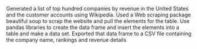 Generated a list of top hundred companies by revenue in the United States and the customer accounts using Wikipedia. Used a Web scraping package beautiful soup to scrap the website and pull the elements for the table. Use pandas libraries to create the data frame and insert the elements into a table and make a data set.
Exported that data frame to a CSV file containing the company name, rankings and revenue details
